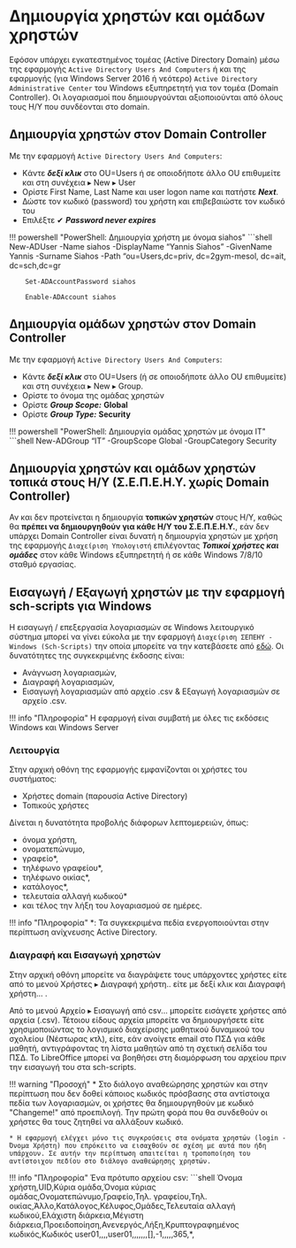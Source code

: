 # Δημιουργία χρηστών και ομάδων χρηστών

Eφόσον υπάρχει εγκατεστημένος τομέας (Active Directory Domain) μέσω της εφαρμογής ```Active Directory Users And Computers``` ή και της εφαρμογής (για Windows Server 2016 ή νεότερο) ```Active Directory Administrative Center``` του Windows εξυπηρετητή για τον τομέα (Domain Controller). Οι λογαριασμοί που δημιουργούνται αξιοποιούνται από όλους τους Η/Υ που συνδέονται στο domain.

## Δημιουργία χρηστών στον Domain Controller

Με την εφαρμογή ```Active Directory Users And Computers```:

* Kάντε ***δεξί κλικ*** στο OU=Users ή σε οποιοδήποτε άλλο OU επιθυμείτε και στη συνέχεια ▸ New ▸ User
* Ορίστε First Name, Last Name και user logon name και πατήστε ***Next***.
* Δώστε τον κωδικό (password) του χρήστη και επιβεβαιώστε τον κωδικό του
* Επιλέξτε ✔ ***Password never expires***

!!! powershell "PowerShell: Δημιουργία χρήστη με όνομα siahos"
    ```shell
        New-ADUser -Name siahos -DisplayName “Yannis Siahos” -GivenName Yannis -Surname Siahos -Path “ou=Users,dc=priv, dc=2gym-mesol, dc=ait, dc=sch,dc=gr

        Set-ADAccountPassword siahos

        Enable-ADAccount siahos

## Δημιουργία ομάδων χρηστών στον Domain Controller

Με την εφαρμογή ```Active Directory Users And Computers```:

* Kάντε ***δεξί κλικ*** στο OU=Users (ή σε οποιοδήποτε άλλο OU επιθυμείτε) και στη συνέχεια ▸ New ▸ Group.
* Ορίστε το όνομα της ομάδας χρηστών
* Ορίστε ***Group Scope:*** **Global**
* Ορίστε ***Group Type:*** **Security**

!!! powershell "PowerShell: Δημιουργία ομάδας χρηστών με όνομα IT"
    ```shell
        New-ADGroup “IT” -GroupScope Global -GroupCategory Security

## Δημιουργία χρηστών και ομάδων χρηστών τοπικά στους Η/Υ (Σ.Ε.Π.Ε.Η.Υ. χωρίς Domain Controller)

Αν και δεν προτείνεται η δημιουργία **τοπικών χρηστών** στους Η/Υ, καθώς θα **πρέπει να δημιουργηθούν για κάθε Η/Υ του Σ.Ε.Π.Ε.Η.Υ.**, εάν δεν υπάρχει Domain Controller είναι δυνατή η δημιουργία χρηστών με χρήση της εφαρμογής ```Διαχείριση Υπολογιστή``` επιλέγοντας ***Τοπικοί χρήστες και ομάδες*** στον κάθε Windows εξυπηρετητή ή σε κάθε Windows 7/8/10 σταθμό εργασίας.

## Εισαγωγή / Εξαγωγή χρηστών με την εφαρμογή sch-scripts για Windows

Η εισαγωγή / επεξεργασία λογαριασμών σε Windows λειτουργικό σύστημα μπορεί να γίνει εύκολα με την εφαρμογή ```Διαχείριση ΣΕΠΕΗΥ - Windows (Sch-Scripts)``` την οποία μπορείτε να την κατεβάσετε από [εδώ](https://ts.sch.gr/docs/odigies-egkatastasis-diaxirisis/345-sch-scripts-windows-setup-x86/file). Οι δυνατότητες της συγκεκριμένης έκδοσης είναι:

* Ανάγνωση λογαριασμών,
* Διαγραφή λογαριασμών,
* Εισαγωγή λογαριασμών από αρχείο .csv & Εξαγωγή λογαριασμών σε αρχείο .csv.

!!! info "Πληροφορία"
    Η εφαρμογή είναι συμβατή με όλες τις εκδόσεις Windows και Windows Server

### Λειτουργία

Στην αρχική οθόνη της εφαρμογής εμφανίζονται οι χρήστες του συστήματος:

* Χρήστες domain (παρουσία Active Directory)
* Τοπικούς χρήστες

Δίνεται η δυνατότητα προβολής διάφορων λεπτομερειών, όπως:

* όνομα χρήστη,
* ονοματεπώνυμο,
* γραφείο*,
* τηλέφωνο γραφείου*,
* τηλέφωνο οικίας*,
* κατάλογος*,
* τελευταία αλλαγή κωδικού*
* και τέλος την λήξη του λογαριασμού σε ημέρες.

!!! info "Πληροφορία"
    *: Τα συγκεκριμένα πεδία ενεργοποιούνται στην περίπτωση ανίχνευσης Active Directory.

### Διαγραφή και Εισαγωγή χρηστών

Στην αρχική οθόνη μπορείτε να διαγράψετε τους υπάρχοντες χρήστες είτε από το μενού  Χρήστες ▸ Διαγραφή χρήστη..  είτε με δεξί κλικ και Διαγραφή χρήστη... . 

Από το μενού  Αρχείο  ▸  Εισαγωγή από csv...  μπορείτε εισάγετε χρήστες από αρχεία (.csv). Τέτοιου είδους αρχεία μπορείτε να δημιουργήσετε είτε χρησιμοποιώντας το λογισμικό διαχείρισης μαθητικού δυναμικού του σχολείου (Νέστωρας κτλ), είτε, εάν ανοίγετε email στο ΠΣΔ για κάθε μαθητή, αντιγράφοντας τη λίστα μαθητών από τη σχετική σελίδα του ΠΣΔ. Το LibreOffice μπορεί να βοηθήσει στη διαμόρφωση του αρχείου πριν την εισαγωγή του στα sch-scripts.

!!! warning "Προσοχή"
    * Στο διάλογο αναθεώρησης χρηστών και στην περίπτωση που δεν δοθεί κάποιος κωδικός πρόσβασης στα αντίστοιχα πεδία των λογαριασμών, οι χρήστες θα δημιουργηθούν με κωδικό "Changeme!" από προεπιλογή. Την πρώτη φορά που θα συνδεθούν οι χρήστες θα τους ζητηθεί να αλλάξουν κωδικό.

    * Η εφαρμογή ελέγχει μόνο τις συγκρούσεις στα ονόματα χρηστών (login - Όνομα Χρήστη) που επρόκειτο να εισαχθούν σε σχέση με αυτά που ήδη υπάρχουν. Σε αυτήν την περίπτωση απαιτείται η τροποποίηση του αντίστοιχου πεδίου στο διάλογο αναθεώρησης χρηστών.

!!! info "Πληροφορία"
    Ένα πρότυπο αρχείου csv:
    ```shell
        Όνομα χρήστη,UID,Κύρια ομάδα,Όνομα κύριας ομάδας,Ονοματεπώνυμο,Γραφείο,Τηλ. γραφείου,Τηλ. οικίας,Άλλο,Κατάλογος,Κέλυφος,Ομάδες,Τελευταία αλλαγή κωδικού,Ελάχιστη διάρκεια,Μέγιστη διάρκεια,Προειδοποίηση,Ανενεργός,Λήξη,Κρυπτογραφημένος κωδικός,Κωδικός
        user01,,,,user01,,,,,,,[],-1,,,,,365,*,

